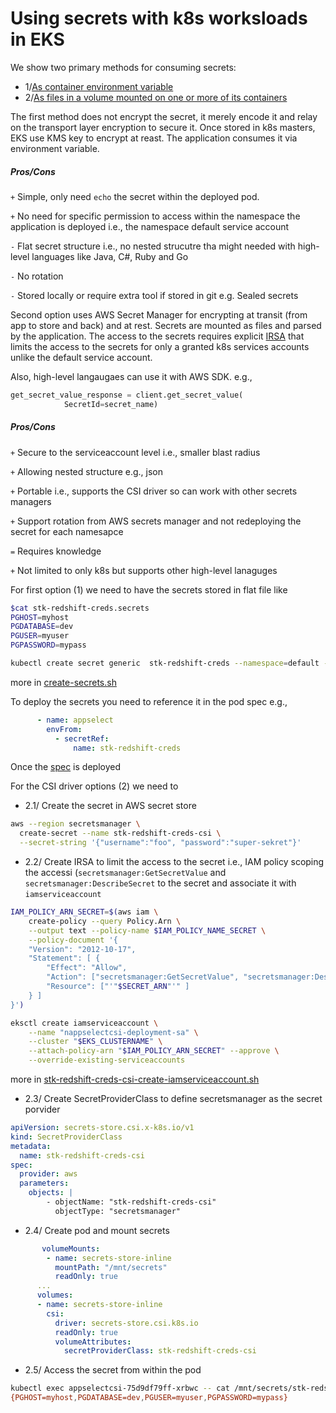 # Using secrets with k8s worksloads in EKS

We show two primary methods for consuming secrets: 
* 1/[As container environment variable](https://kubernetes.io/docs/concepts/configuration/secret/#using-secrets-as-environment-variables)
* 2/[As files in a volume mounted on one or more of its containers](https://kubernetes.io/docs/concepts/configuration/secret/#using-secrets-as-files-from-a-pod)

The first method does not encrypt the secret, it merely encode it and relay on the transport layer encryption to secure it. Once stored in k8s masters, EKS use KMS key to encrypt at reast. The application consumes it via environment variable. 

##### Pros/Cons 
`+` Simple, only need `echo` the secret within the deployed pod.

`+` No need for specific permission to access within the namespace the application is deployed i.e., the namespace default service account

`-` Flat secret structure i.e., no nested strucutre tha might needed with high-level languages like Java, C#, Ruby and Go

`-` No rotation 

`-` Stored locally or require extra tool if stored in git e.g. Sealed secrets


Second option uses AWS Secret Manager for encrypting at transit (from app to store and back) and at rest. Secrets are mounted as files and parsed by the application. The access to the secrets requires explicit [IRSA](https://docs.aws.amazon.com/emr/latest/EMR-on-EKS-DevelopmentGuide/setting-up-enable-IAM.html) that limits the access to the secrets for only a granted k8s services accounts unlike the default service account. 

Also, high-level langaugaes can use it with AWS SDK. e.g.,

```python
get_secret_value_response = client.get_secret_value(
            SecretId=secret_name)
```

##### Pros/Cons 
`+` Secure to the serviceaccount level i.e., smaller blast radius

`+` Allowing nested structure e.g., json

`+` Portable i.e., supports the CSI driver so can work with other secrets managers

`+` Support rotation from AWS secrets manager and not redeploying the secret for each namesapce

`=` Requires knowledge 

`+` Not limited to only k8s but supports other high-level lanaguges


For first option (1) we need to have the secrets stored in flat file like

```bash
$cat stk-redshift-creds.secrets
PGHOST=myhost
PGDATABASE=dev
PGUSER=myuser
PGPASSWORD=mypass
```

```bash
kubectl create secret generic  stk-redshift-creds --namespace=default --from-env-file=stk-redshift-creds.secrets
```
more in [create-secrets.sh](./create-secrets.sh)

To deploy the secrets you need to reference it in the pod spec e.g.,

```yaml
      - name: appselect
        envFrom:
          - secretRef:
              name: stk-redshift-creds
```
Once the [spec](./select.yaml) is deployed

For the CSI driver options (2) we need to 

* 2.1/ Create the secret in AWS secret store

```bash
aws --region secretsmanager \
  create-secret --name stk-redshift-creds-csi \
  --secret-string '{"username":"foo", "password":"super-sekret"}'
```

* 2.2/ Create IRSA to limit the access to the secret i.e., IAM policy scoping the accessi (`secretsmanager:GetSecretValue` and `secretsmanager:DescribeSecret` to the secret and associate it with `iamserviceaccount`

```bash
IAM_POLICY_ARN_SECRET=$(aws iam \
	create-policy --query Policy.Arn \
    --output text --policy-name $IAM_POLICY_NAME_SECRET \
    --policy-document '{
    "Version": "2012-10-17",
    "Statement": [ {
        "Effect": "Allow",
        "Action": ["secretsmanager:GetSecretValue", "secretsmanager:DescribeSecret"],
        "Resource": ["'"$SECRET_ARN"'" ]
    } ]
}')
``` 

```bash
eksctl create iamserviceaccount \
    --name "nappselectcsi-deployment-sa" \
    --cluster "$EKS_CLUSTERNAME" \
    --attach-policy-arn "$IAM_POLICY_ARN_SECRET" --approve \
    --override-existing-serviceaccounts
```

more in [stk-redshift-creds-csi-create-iamserviceaccount.sh](./stk-redshift-creds-csi-create-iamserviceaccount.sh)

* 2.3/ Create SecretProviderClass to define secretsmanager as the secret porvider

```yaml
apiVersion: secrets-store.csi.x-k8s.io/v1
kind: SecretProviderClass
metadata:
  name: stk-redshift-creds-csi
spec:
  provider: aws
  parameters:
    objects: |
        - objectName: "stk-redshift-creds-csi"
          objectType: "secretsmanager"
```

* 2.4/ Create pod and mount secrets

```yaml
       volumeMounts:
        - name: secrets-store-inline
          mountPath: "/mnt/secrets"
          readOnly: true
      ...
      volumes:
      - name: secrets-store-inline
        csi:
          driver: secrets-store.csi.k8s.io
          readOnly: true
          volumeAttributes:
            secretProviderClass: stk-redshift-creds-csi
```

* 2.5/ Access the secret from within the pod

```bash
kubectl exec appselectcsi-75d9df79ff-xrbwc -- cat /mnt/secrets/stk-redshift-creds-csi
{PGHOST=myhost,PGDATABASE=dev,PGUSER=myuser,PGPASSWORD=mypass}
```
